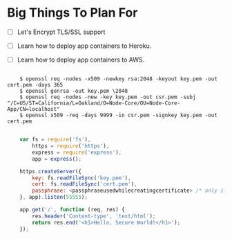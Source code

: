 # Big Things To Plan For #

-  [ ] Let's Encrypt TLS/SSL support
-  [ ] Learn how to deploy app containers to Heroku.
-  [ ] Learn how to deploy app containers to AWS.


```console

	$ openssl req -nodes -x509 -newkey rsa:2048 -keyout key.pem -out cert.pem -days 365
	$ openssl genrsa -out key.pem \2048
	$ openssl req -nodes -new -key key.pem -out csr.pem -subj "/C=US/ST=California/L=Oakland/O=Node-Core/OU=Node-Core-App/CN=localhost"
	$ openssl x509 -req -days 9999 -in csr.pem -signkey key.pem -out cert.pem
```

```javascript

	var fs = require('fs'),
		https = require('https'),
		express = require('express'),
		app = express();

	https.createServer({
		key: fs.readFileSync('key.pem'),
		cert: fs.readFileSync('cert.pem'),
		passphrase: <passphraseusedwhilecreatingcertificate> /* only if key file has password */
	}, app).listen(55555);

	app.get('/', function (req, res) {
		res.header('Content-type', 'text/html');
		return res.end('<h1>Hello, Secure World!</h1>');
	});

```
